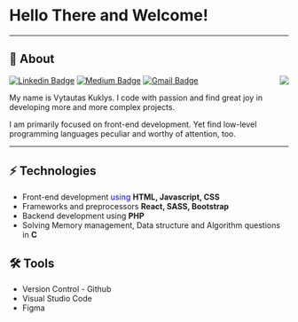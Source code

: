 # Hello There and Welcome!
<!--
**vytkuklys/vytkuklys** is a ✨ _special_ ✨ repository because its `README.md` (this file) appears on your GitHub profile.

Here are some ideas to get you started:

- 🔭 I’m currently working on ...
- 🌱 I’m currently learning ...
- 👯 I’m looking to collaborate on ...
- 🤔 I’m looking for help with ...
- 💬 Ask me about ...
- 📫 How to reach me: ...
- 😄 Pronouns: ...
- ⚡ Fun fact: ...
-->
<hr/>

## 🔭 About
[![Linkedin Badge](https://img.shields.io/badge/-Linkedin-blue?style=social&logo=Linkedin&logoColor=white&link=https://www.linkedin.com/in/vytautas-k-834996202/)](https://www.linkedin.com/in/vytautas-k-834996202/) 
[![Medium Badge](https://img.shields.io/badge/-Medium-03a57a?style=flat-square&labelColor=black&logo=Medium&color=black&link=https://medium.com/@vtts.kuklys)](https://medium.com/@vtts.kuklys)
[![Gmail Badge](https://img.shields.io/badge/-Gmail-c14438?style=flat-square&logo=Gmail&logoColor=white&link=mailto:vtts.kuklys@gmail.com)](mailto:vtts.kuklys@gmail.com)
<img align='right' src="https://github-readme-stats.vercel.app/api?username=vytkuklys&show_icons=true_color=fff&icon_color=79ff97&text_color=9f9f9f&bg_color=151515">
</br>

</hr>

My name is Vytautas Kuklys. I code with passion and find great joy in developing more and more complex projects.

I am primarily focused on front-end development. Yet find low-level programming languages peculiar and worthy of attention, too.

<hr/>


## ⚡ Technologies
- Front-end development <span style="color: blue;">using</span> **HTML, Javascript, CSS**
- Frameworks and preprocessors **React, SASS, Bootstrap**
- Backend development using **PHP**
- Solving Memory management, Data structure and Algorithm questions in **C**

## :hammer_and_wrench: Tools
- Version Control - Github
- Visual Studio Code
- Figma
